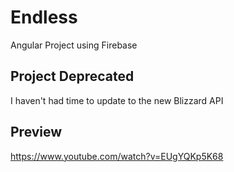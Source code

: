 # Endless

Angular Project using Firebase

## Project Deprecated

I haven't had time to update to the new Blizzard API

## Preview

https://www.youtube.com/watch?v=EUgYQKp5K68
